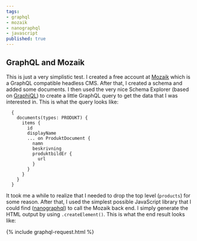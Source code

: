 ```yaml
---
tags:
- graphql
- mozaik
- nanographql
- javascript
published: true
---
```

## GraphQL and Mozaik

This is just a very simplistic test. I created a free account at [Mozaik](https://www.mozaik.io/) which is a GraphQL compatible headless CMS. After that, I created a schema and added some documents. I then used the very nice Schema Explorer (based on [GraphiQL](https://github.com/graphql/graphiql)) to create a little GraphQL query to get the data that I was interested in. This is what the query looks like:

```
  {
    documents(types: PRODUKT) {
      items {
        id
        displayName
        ... on ProduktDocument {
          namn
          beskrivning
          produktbildEr {
            url
          }
        }
      }
    }
  }
```

It took me a while to realize that I needed to drop the top level (`products`) for some reason. After that, I used the simplest possible JavaScript library that I could find ([nanographql](https://github.com/yoshuawuyts/nanographql)) to call the Mozaik back end. I simply generate the HTML output by using `.createElement()`. This is what the end result looks like:

{% include graphql-request.html %}